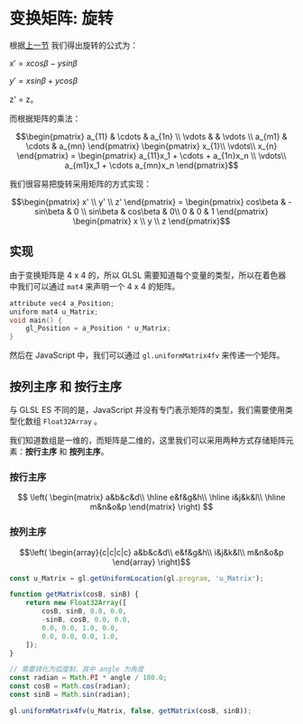 # 变换矩阵: 旋转 

根据[上一节](../lesson12/) 我们得出旋转的公式为：

$x'=xcos\beta-ysin\beta$

$y'=xsin\beta+ycos\beta$

z' = z。

而根据矩阵的乘法：

```math
\begin{pmatrix}
a_{11} & \cdots & a_{1n} \\
\vdots & & \vdots \\
a_{m1} & \cdots & a_{mn}
\end{pmatrix}
\begin{pmatrix}
x_{1}\\
\vdots\\
x_{n}
\end{pmatrix}
=
\begin{pmatrix}
a_{11}x_1 + \cdots + a_{1n}x_n \\
\vdots\\
a_{m1}x_1 + \cdots a_{mn}x_n
\end{pmatrix}
```

我们很容易把旋转采用矩阵的方式实现：

```math
\begin{pmatrix}
x' \\
y' \\
z'
\end{pmatrix}
=
\begin{pmatrix}
cos\beta & -sin\beta & 0 \\
sin\beta & cos\beta & 0\\
0 & 0 & 1
\end{pmatrix}
\begin{pmatrix}
x \\
y \\
z
\end{pmatrix}
```

## 实现
由于变换矩阵是 4 x 4 的，所以 GLSL 需要知道每个变量的类型，所以在着色器中我们可以通过 `mat4` 来声明一个 4 x 4 的矩阵。

```c++ 
attribute vec4 a_Position;
uniform mat4 u_Matrix;
void main() {
    gl_Position = a_Position * u_Matrix;
}
```

然后在 JavaScript 中，我们可以通过 `gl.uniformMatrix4fv` 来传递一个矩阵。


## 按列主序 和 按行主序

与 GLSL ES 不同的是，JavaScript 并没有专门表示矩阵的类型，我们需要使用类型化数组 `Float32Array` 。

我们知道数组是一维的，而矩阵是二维的，这里我们可以采用两种方式存储矩阵元素：**按行主序** 和 **按列主序**。

### 按行主序
$$
\left(
    \begin{matrix}
             a&b&c&d\\
      \hline e&f&g&h\\
      \hline i&j&k&l\\
      \hline m&n&o&p
    \end{matrix}
\right)
$$

### 按列主序
```math
\left(
    \begin{array}{c|c|c|c}
      a&b&c&d\\
      e&f&g&h\\
      i&j&k&l\\
      m&n&o&p
    \end{array}
\right)
```

```javascript
const u_Matrix = gl.getUniformLocation(gl.program, 'u_Matrix');

function getMatrix(cosB, sinB) {
    return new Float32Array([
        cosB, sinB, 0.0, 0.0,
        -sinB, cosB, 0.0, 0.0,
        0.0, 0.0, 1.0, 0.0,
        0.0, 0.0, 0.0, 1.0,
    ]);
}

// 需要转化为弧度制，其中 angle 为角度
const radian = Math.PI * angle / 180.0;
const cosB = Math.cos(radian);
const sinB = Math.sin(radian);

gl.uniformMatrix4fv(u_Matrix, false, getMatrix(cosB, sinB));
```
